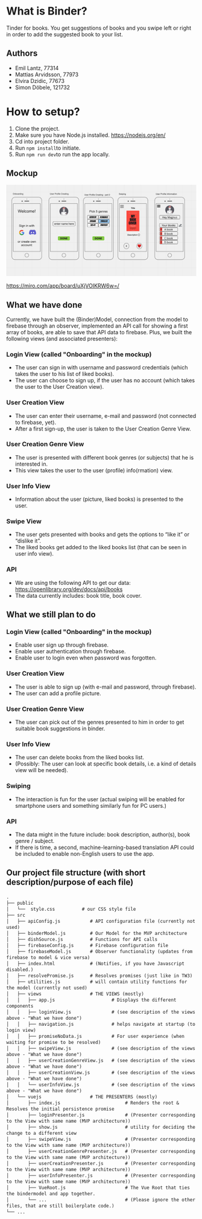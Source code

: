 # What is Binder?

Tinder for books. You get suggestions of books and you swipe left or right in order to add the suggested book to your list.

## Authors

- Emil Lantz, 77314
- Mattias Arvidsson, 77973
- Elvira Dzidic, 77673 
- Simon Döbele, 121732

# How to setup?

1. Clone the project.
2. Make sure you have Node.js installed. https://nodejs.org/en/
3. Cd into project folder.
4. Run ```npm install```to initiate.
5. Run ```npm run dev```to run the app locally.



## Mockup
![alt text](screens.png)

https://miro.com/app/board/uXjVOIKRW6w=/

## What we have done
Currently, we have built the (Binder)Model, connection from the model to firebase through an observer, implemented an API call for showing a first array of books, are able to save that API data to firebase. Plus, we built the following views (and associated presenters):

### Login View (called "Onboarding" in the mockup)
- The user can sign in with username and password credentials (which takes the user to his list of liked books).
- The user can choose to sign up, if the user has no account (which takes the user to the User Creation view).

### User Creation View
- The user can enter their username, e-mail and password (not connected to firebase, yet).
- After a first sign-up, the user is taken to the User Creation Genre View.

### User Creation Genre View
- The user is presented with different book genres (or subjects) that he is interested in.
- This view takes the user to the user (profile) info(rmation) view.

### User Info View
- Information about the user (picture, liked books) is presented to the user.

### Swipe View
- The user gets presented with books and gets the options to “like it” or “dislike it”.
- The liked books get added to the liked books list (that can be seen in user info view).

### API
- We are using the following API to get our data: https://openlibrary.org/dev/docs/api/books
- The data currently includes: book title, book cover. 


## What we still plan to do

### Login View (called "Onboarding" in the mockup)
- Enable user sign up through firebase.
- Enable user authentication through firebase.
- Enable user to login even when password was forgotten.

### User Creation View
- The user is able to sign up (with e-mail and password, through firebase).
- The user can add a profile picture.

### User Creation Genre View
- The user can pick out of the genres presented to him in order to get suitable book suggestions in binder.

### User Info View
- The user can delete books from the liked books list.
- (Possibly: The user can look at specific book details, i.e. a kind of details view will be needed).

### Swiping
- The interaction is fun for the user (actual swiping will be enabled for smartphone users and something similarly fun for PC users.)

### API
- The data might in the future include: book description, author(s), book genre / subject.
- If there is time, a second, machine-learning-based translation API could be included to enable non-English users to use the app.


## Our project file structure (with short description/purpose of each file)
```
.
├── public
│   └──  style.css          # our CSS style file
├── src                     
│   ├── apiConfig.js           # API configuration file (currently not used)       
│   ├── binderModel.js         # Our Model for the MVP architecture
│   ├── dishSource.js          # Functions for API calls
│   ├── firebaseConfig.js      # Firebase configuration file
│   ├── firebaseModel.js       # Observer functionality (updates from firebase to model & vice versa)
│   ├── index.html             # (Notifies, if you have Javascript disabled.)
│   ├── resolvePromise.js      # Resolves promises (just like in TW3)
│   ├── utilities.js           # will contain utility functions for the model (currently not used)
│   ├── views                  # THE VIEWS (mostly)
│   │   ├── app.js                     # Displays the different components
│   │   ├── loginView.js               # (see description of the views above - "What we have done")
│   │   ├── navigation.js              # helps navigate at startup (to login view)
│   │   ├── promiseNoData.js           # For user experience (when waiting for promise to be resolved)
│   │   ├── swipeView.js               # (see description of the views above - "What we have done")
│   │   ├── userCreationGenreView.js   # (see description of the views above - "What we have done")
│   │   ├── userCreationView.js        # (see description of the views above - "What we have done")
│   │   └── userInfoView.js            # (see description of the views above - "What we have done")
│   └── vuejs                  # THE PRESENTERS (mostly) 
│       ├── index.js                        # Renders the root & Resolves the initial persistence promise
│       ├── loginPresenter.js               # (Presenter corresponding to the View with same name (MVP architecture))
│       ├── show.js                         # utility for deciding the change to a different view
│       ├── swipeView.js                    # (Presenter corresponding to the View with same name (MVP architecture))
│       ├── userCreationGenrePresenter.js   # (Presenter corresponding to the View with same name (MVP architecture))
│       ├── userCreationPresenter.js        # (Presenter corresponding to the View with same name (MVP architecture))
│       ├── userInfoPresenter.js            # (Presenter corresponding to the View with same name (MVP architecture))
│       ├── VueRoot.js                      # The Vue Root that ties the bindermodel and app together.
│       └── ...                             # (Please ignore the other files, that are still boilerplate code.)
└── ...
```
